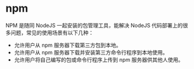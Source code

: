 # npm

NPM 是随同 NodeJS 一起安装的包管理工具，能解决 NodeJS 代码部署上的很多问题，常见的使用场景有以下几种：

- 允许用户从 npm 服务器下载第三方包到本地。  
- 允许用户从 npm 服务器下载并安装第三方命令行程序到本地使用。  
- 允许用户将自己编写的包或命令行程序上传到 npm 服务器供其他人使用。





